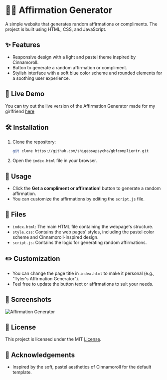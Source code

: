 # 🌸💬 Affirmation Generator

A simple website that generates random affirmations or compliments. The project is built using HTML, CSS, and JavaScript.

## ✨ Features 

- Responsive design with a light and pastel theme inspired by Cinnamoroll.
- Button to generate a random affirmation or compliment.
- Stylish interface with a soft blue color scheme and rounded elements for a soothing user experience.

## 🚀 Live Demo

You can try out the live version of the Affirmation Generator made for my girlfriend [here](https://elisa-reasons-07ebcdb10eec.herokuapp.com/)

## 🛠️ Installation

1. Clone the repository:
    ```bash
    git clone https://github.com/shigeosapsycho/gbfcomplientr.git
    ```
2. Open the `index.html` file in your browser.

## 🎯 Usage

- Click the **Get a compliment or affirmation!** button to generate a random affirmation.
- You can customize the affirmations by editing the `script.js` file.

## 📂 Files

- `index.html`: The main HTML file containing the webpage's structure.
- `style.css`: Contains the web pages' styles, including the pastel color scheme and Cinnamoroll-inspired design.
- `script.js`: Contains the logic for generating random affirmations.

## ✏️ Customization 

- You can change the page title in `index.html` to make it personal (e.g., "Tyler's Affirmation Generator").
- Feel free to update the button text or affirmations to suit your needs.

## 📸 Screenshots

![Affirmation Generator](https://owo.oooooooooooooo.ooo/i/8xrtj94o.png)

## 📄 License

This project is licensed under the MIT [License](https://github.com/shigeosapsycho/gbfcomplient/blob/main/LICENSE).

## 💖 Acknowledgements

- Inspired by the soft, pastel aesthetics of Cinnamoroll for the default template.
